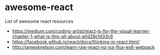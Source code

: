 # awesome-react
List of awesome react resources 

- https://medium.com/coding-artist/react-js-for-the-visual-learner-chapter-1-what-is-this-all-about-a0d28cfd33c6
- https://facebook.github.io/react/docs/thinking-in-react.html/
- http://jamesknelson.com/learn-raw-react-no-jsx-flux-es6-webpack
